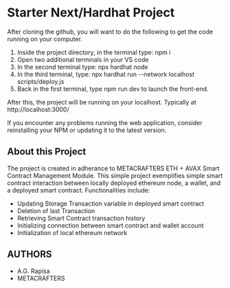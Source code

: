 # Starter Next/Hardhat Project

After cloning the github, you will want to do the following to get the code running on your computer.

1. Inside the project directory, in the terminal type: npm i
2. Open two additional terminals in your VS code
3. In the second terminal type: npx hardhat node
4. In the third terminal, type: npx hardhat run --network localhost scripts/deploy.js
5. Back in the first terminal, type npm run dev to launch the front-end.

After this, the project will be running on your localhost. 
Typically at http://localhost:3000/

If you encounter any problems running the web application, consider reinstalling your NPM or updating it to the latest version.

## About this Project
The project is created in adherance to METACRAFTERS ETH + AVAX Smart Contract Management Module. This simple project exemplifies simple smart contract interaction between locally deployed ethereum node, a wallet, and a deployed smart contract.
Functionalities include:
+ Updating Storage Transaction variable in deployed smart contract
+ Deletion of last Transaction
+ Retrieving Smart Contract transaction history
+ Initializing connection between smart contract and wallet account
+ Initialization of local ethereum network

## AUTHORS
+ A.G. Rapisa
+ METACRAFTERS
